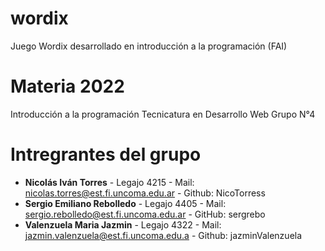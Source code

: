 # wordix
Juego Wordix desarrollado en introducción a la programación (FAI)

# Materia 2022

Introducción a la programación
Tecnicatura en Desarrollo Web
Grupo N°4

# Intregrantes del grupo

- **Nicolás Iván Torres** - Legajo 4215 - Mail: nicolas.torres@est.fi.uncoma.edu.ar - Github: NicoTorress
- **Sergio Emiliano Rebolledo** - Legajo 4405 - Mail: sergio.rebolledo@est.fi.uncoma.edu.ar - GitHub: sergrebo
- **Valenzuela Maria Jazmin** - Legajo 4322 - Mail: jazmin.valenzuela@est.fi.uncoma.edu.a - Github: jazminValenzuela 